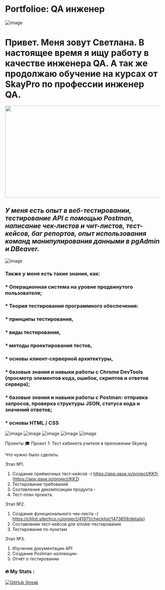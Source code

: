 # Portfolioe: QA  инженер
![image](https://github.com/Atews34/Portfolioe/assets/142510446/c6d30002-0a62-49f2-845e-8f0e7bcaea79)
# Привет. Меня зовут Светлана. В настоящее время я ищу работу в качестве инженера QA. А так же продолжаю обучение на курсах от SkayPro по профессии инженер QA.

<div align="center">
  <img src="https://media.giphy.com/media/dWesBcTLavkZuG35MI/giphy.gif" width="600" height="300"/>
</div>

## _У меня есть опыт в веб-тестировании, тестирование API с помощью Postman, написание чек-листов и чит-листов, тест-кейсов, баг репортов, опыт использования команд манипулирования данными в pgAdmin и DBeaver._

![image](https://github.com/Atews34/Portfolioe/assets/142510446/fe5a2e61-e2b5-4961-ac8f-869178684809)
### Также у меня есть такие знания, как:
  

### * Операционная система на уровне продвинутого пользователя;
### * Теория тестирования программного обеспечения:
### * принципы тестирования,
### * виды тестирования,
### * методы проектирования тестов,
### * основы клиент-серверной архитектуры,
### * базовые знания и навыки работы с Chrome DevTools (просмотр элементов кода, ошибок, скриптов и ответов сервера);
### * базовые знания и навыки работы с Postman: отправка запросов, проверка структуры JSON, статуса кода и значений ответов;
### * основы HTML / CSS

![image](https://github.com/Atews34/Portfolioe/assets/142510446/2d70482c-3e29-4d2b-8e5a-dbaa84149d43)
![image](https://github.com/Atews34/Portfolioe/assets/142510446/4cf2ac9b-3dfa-47db-ad40-fbef28cb2dc2)
![image](https://github.com/Atews34/Portfolioe/assets/142510446/56ade662-1d90-493c-bbde-5bc38de8cee8)
![image](https://github.com/Atews34/Portfolioe/assets/142510446/e7fc332e-060f-4c01-8675-485d09e5dcd5)
![image](https://github.com/Atews34/Portfolioe/assets/142510446/b6057f05-2ba1-40e1-9aad-a5e4e2766ff0)

Проекты 🎓
Проект 1: Тест кабинета учителя в приложении Skyeng

Что нужно было сделать:

Этап №1.
1. Создание приёмочных тест-кейсов -( https://app.qase.io/project/KK1),(https://app.qase.io/project/KK2)
2. Тестирование требований
3. Составление декомпозиции продукта - 
4. Тест-план проекта.
   
Этап №2.
1. Создание функционального чек-листа -( https://chlist.sitechco.ru/project/41971/checklist/1473659/details)
2. Составление тест-кейсов для smoke-тестирования
3. Тестирование по пунктам
   
Этап №3.
1. Изучение документации API
2. Создание Postman-коллекции-
3. Отчёт о тестировании

### :fire: My Stats : 
[![GitHub Streak](http://github-readme-streak-stats.herokuapp.com?user=Atews34&theme=dark&background=000000)](https://git.io/streak-stats)
